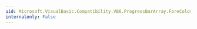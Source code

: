 ```yaml
---
uid: Microsoft.VisualBasic.Compatibility.VB6.ProgressBarArray.ForeColorChanged
internalonly: False
---
```

